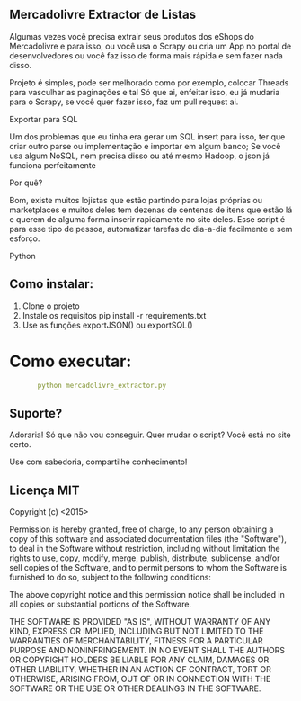 Mercadolivre Extractor de Listas
----------------

Algumas vezes você precisa extrair seus produtos dos eShops do Mercadolivre e para isso, ou você
usa o Scrapy ou cria um App no portal de desenvolvedores ou você faz isso de forma mais rápida e sem 
fazer nada disso.

Projeto é simples, pode ser melhorado como por exemplo, colocar Threads para vasculhar as paginações e tal
Só que ai, enfeitar isso, eu já mudaria para o Scrapy, se você quer fazer isso, faz um pull request ai.

Exportar para SQL

Um dos problemas que eu tinha era gerar um SQL insert para isso, ter que criar outro parse ou implementação e importar
em algum banco; Se você usa algum NoSQL, nem precisa disso ou até mesmo Hadoop, o json já funciona perfeitamente

Por quê?

Bom, existe muitos lojistas que estão partindo para lojas próprias ou marketplaces e muitos deles tem dezenas de centenas de itens
que estão lá e querem de alguma forma inserir rapidamente no site deles. Esse script é para esse tipo de pessoa, automatizar tarefas
do dia-a-dia facilmente e sem esforço.

Python


## Como instalar:

  1. Clone o projeto
  2. Instale os requisitos pip install -r requirements.txt
  3. Use as funções exportJSON() ou exportSQL()

# Como executar:

 ```yaml
    	python mercadolivre_extractor.py
 ```
## Suporte?

Adoraria! Só que não vou conseguir. Quer mudar o script? Você está no site certo.

Use com sabedoria, compartilhe conhecimento!

## Licença MIT

 Copyright (c) <2015> <igor Costa igorcosta Arrocba gmail.com>

 Permission is hereby granted, free of charge, to any person obtaining a copy
 of this software and associated documentation files (the "Software"), to deal
 in the Software without restriction, including without limitation the rights
 to use, copy, modify, merge, publish, distribute, sublicense, and/or sell
 copies of the Software, and to permit persons to whom the Software is
 furnished to do so, subject to the following conditions:

 The above copyright notice and this permission notice shall be included in
 all copies or substantial portions of the Software.

 THE SOFTWARE IS PROVIDED "AS IS", WITHOUT WARRANTY OF ANY KIND, EXPRESS OR
 IMPLIED, INCLUDING BUT NOT LIMITED TO THE WARRANTIES OF MERCHANTABILITY,
 FITNESS FOR A PARTICULAR PURPOSE AND NONINFRINGEMENT. IN NO EVENT SHALL THE
 AUTHORS OR COPYRIGHT HOLDERS BE LIABLE FOR ANY CLAIM, DAMAGES OR OTHER
 LIABILITY, WHETHER IN AN ACTION OF CONTRACT, TORT OR OTHERWISE, ARISING FROM,
 OUT OF OR IN CONNECTION WITH THE SOFTWARE OR THE USE OR OTHER DEALINGS IN
 THE SOFTWARE.

